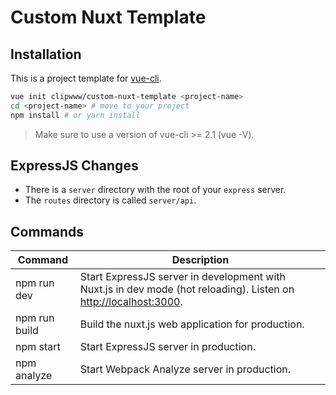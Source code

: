 # Custom Nuxt Template

## Installation

This is a project template for [vue-cli](https://github.com/vuejs/vue-cli).

```bash
vue init clipwww/custom-nuxt-template <project-name>
cd <project-name> # move to your project
npm install # or yarn install
```

> Make sure to use a version of vue-cli >= 2.1 (vue -V).

## ExpressJS Changes

- There is a  `server` directory with the root of your `express` server.
- The `routes` directory is called `server/api`.

## Commands

| Command | Description |
|---------|-------------|
| npm run dev | Start ExpressJS server in development with Nuxt.js in dev mode (hot reloading). Listen on [http://localhost:3000](http://localhost:3000). |
| npm run build | Build the nuxt.js web application for production. |
| npm start | Start ExpressJS server in production. |
| npm analyze | Start Webpack Analyze server in production. |
